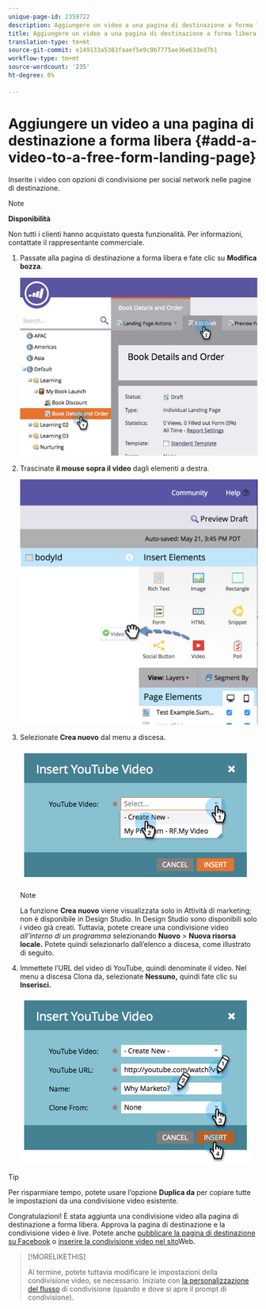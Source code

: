 ```yaml
---
unique-page-id: 2359722
description: Aggiungere un video a una pagina di destinazione a forma libera - Marketo Docs - Documentazione del prodotto
title: Aggiungere un video a una pagina di destinazione a forma libera
translation-type: tm+mt
source-git-commit: e149133a5383faaef5e9c9b7775ae36e633ed7b1
workflow-type: tm+mt
source-wordcount: '235'
ht-degree: 0%

---
```



# Aggiungere un video a una pagina di destinazione a forma libera {#add-a-video-to-a-free-form-landing-page}

Inserite i video con opzioni di condivisione per social network nelle pagine di destinazione.

>[!NOTE]
>
>**Disponibilità**
>
>Non tutti i clienti hanno acquistato questa funzionalità. Per informazioni, contattate il rappresentante commerciale.

1. Passate alla pagina di destinazione a forma libera e fate clic su **Modifica bozza**.

   ![](assets/image2014-9-17-11-3a28-3a51.png)

1. Trascinate **il mouse sopra il video** dagli elementi a destra.

   ![](assets/image2015-5-21-15-3a46-3a34.png)

1. Selezionate **Crea nuovo** dal menu a discesa.

   ![](assets/image2014-9-17-11-3a29-3a8.png)

   >[!NOTE]
   >
   >La funzione **Crea nuovo** viene visualizzata solo in Attività di marketing; non è disponibile in Design Studio. In Design Studio sono disponibili solo i video già creati. Tuttavia, potete creare una condivisione video *all’interno di un programma* selezionando **Nuovo** > **Nuova risorsa locale.** Potete quindi selezionarlo dall’elenco a discesa, come illustrato di seguito.

1. Immettete l’URL del video di YouTube, quindi denominate il video. Nel menu a discesa Clona da, selezionate **Nessuno,** quindi fate clic su **Inserisci.**

   ![](assets/image2014-9-17-11-3a29-3a15.png)

>[!TIP]
>
>Per risparmiare tempo, potete usare l’opzione **Duplica da** per copiare tutte le impostazioni da una condivisione video esistente.

Congratulazioni! È stata aggiunta una condivisione video alla pagina di destinazione a forma libera. Approva la pagina di destinazione e la condivisione video è live. Potete anche [pubblicare la pagina di destinazione su Facebook](../../../../product-docs/demand-generation/facebook/publish-landing-pages-to-facebook.md) o [inserire la condivisione video nel sito](../../../../product-docs/demand-generation/social/social-functions/deploy-social-on-your-website.md)Web.

>[!MORELIKETHIS]
>
>Al termine, potete tuttavia modificare le impostazioni della condivisione video, se necessario. Iniziate con [la personalizzazione del flusso](../../../../product-docs/demand-generation/social/configuring-social-actions/customize-video-share-flow.md) di condivisione (quando e dove si apre il prompt di condivisione).

